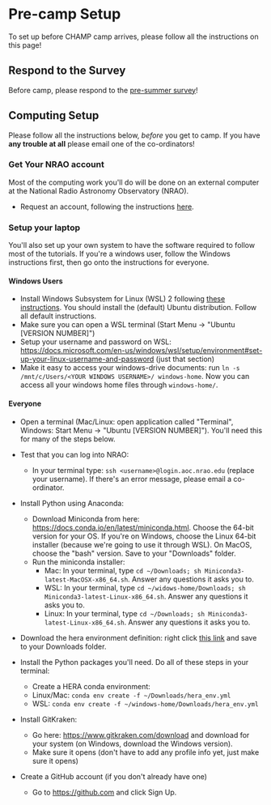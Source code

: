 # Pre-camp Setup

To set up before CHAMP camp arrives, please follow all the instructions on this page!

## Respond to the Survey

Before camp, please respond to the [pre-summer survey](https://forms.gle/oRHwgrfLXKWGufjSA)!


## Computing Setup

Please follow all the instructions below, *before* you get to camp. 
If you have **any trouble at all** please email one of the co-ordinators! 

### Get Your NRAO account
Most of the computing work you'll do will be done on an external computer at the National Radio Astronomy Observatory (NRAO). 

* Request an account, following the instructions [here](https://docs.google.com/document/d/1tgLMCI7nQDjuXnoZWTcUSUT5vXq2XcJKiHoyboGHMBo/edit?usp=sharing).


### Setup your laptop
You'll also set up your own system to have the software required to follow most of the tutorials. If you're a windows user, follow the Windows instructions first, then go onto the instructions for everyone.

#### Windows Users

* Install Windows Subsystem for Linux (WSL) 2 following [these instructions](https://docs.microsoft.com/en-us/windows/wsl/install). You should install the (default) Ubuntu distribution. Follow all default instructions.
* Make sure you can open a WSL terminal (Start Menu -> "Ubuntu [VERSION NUMBER]")
* Setup your username and password on WSL: https://docs.microsoft.com/en-us/windows/wsl/setup/environment#set-up-your-linux-username-and-password (just that section)
* Make it easy to access your windows-drive documents: run `ln -s /mnt/c/Users/<YOUR WINDOWS USERNAME>/ windows-home`. Now you can access all your windows home files through `windows-home/`.

#### Everyone
* Open a terminal (Mac/Linux: open application called "Terminal", Windows: Start Menu -> "Ubuntu [VERSION NUMBER]"). You'll need this for many of the steps below.

* Test that you can log into NRAO: 
  * In your terminal type: `ssh <username>@login.aoc.nrao.edu` (replace your username). If there's an error message, please email a co-ordinator.

* Install Python using Anaconda:
  * Download Miniconda from here: https://docs.conda.io/en/latest/miniconda.html. Choose the 64-bit version for your OS. If you're on Windows, choose the Linux 64-bit installer (because we're going to use it through WSL). On MacOS, choose the "bash" version. Save to your "Downloads" folder.
  * Run the miniconda installer: 
    * Mac: In your terminal, type `cd ~/Downloads; sh Miniconda3-latest-MacOSX-x86_64.sh`. Answer any questions it asks you to.   
    * WSL: In your terminal, type `cd ~/widows-home/Downloads; sh Miniconda3-latest-Linux-x86_64.sh`.  Answer any questions it asks you to.
    * Linux: In your terminal, type `cd ~/Downloads; sh Miniconda3-latest-Linux-x86_64.sh`. Answer any questions it asks you to.

* Download the hera environment definition: right click [this link](https://github.com/HERA-Team/CHAMP_Bootcamp/blob/main/Precamp/hera_env.yml) and save to your Downloads folder.
* Install the Python packages you'll need. Do all of these steps in your terminal:
  * Create a HERA conda environment: 
  * Linux/Mac: `conda env create -f ~/Downloads/hera_env.yml`
  * WSL: `conda env create -f ~/windows-home/Downloads/hera_env.yml`

* Install GitKraken:
  * Go here: https://www.gitkraken.com/download and download for your system (on Windows, download the Windows version).
  * Make sure it opens (don't have to add any profile info yet, just make sure it opens)

* Create a GitHub account (if you don't already have one)
  * Go to https://github.com and click Sign Up.

